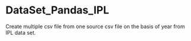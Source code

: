 # DataSet_Pandas_IPL
Create multiple csv file from one source csv file on the basis of year from IPL data set.
